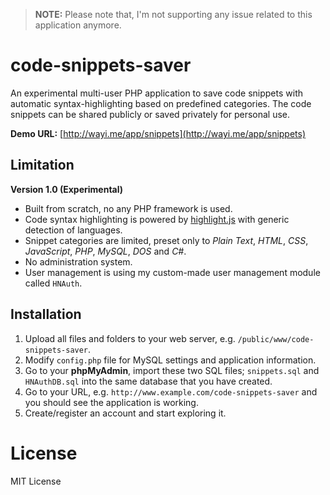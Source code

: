 > **NOTE:** Please note that, I'm not supporting any issue related to this application anymore.

# code-snippets-saver

An experimental multi-user PHP application to save code snippets with automatic syntax-highlighting based on predefined categories. The code snippets can be shared publicly or saved privately for personal use.

**Demo URL:** [http://wayi.me/app/snippets](http://wayi.me/app/snippets)

## Limitation

**Version 1.0 (Experimental)**

* Built from scratch, no any PHP framework is used.
* Code syntax highlighting is powered by [highlight.js](https://highlightjs.org/) with generic detection of languages.
* Snippet categories are limited, preset only to _Plain Text_, _HTML_, _CSS_, _JavaScript_, _PHP_, _MySQL_, _DOS_ and _C#_.
* No administration system.
* User management is using my custom-made user management module called `HNAuth`.

## Installation

1. Upload all files and folders to your web server, e.g. `/public/www/code-snippets-saver`.
2. Modify `config.php` file for MySQL settings and application information.
3. Go to your **phpMyAdmin**, import these two SQL files; `snippets.sql` and `HNAuthDB.sql` into the same database that you have created.
4. Go to your URL, e.g. `http://www.example.com/code-snippets-saver` and you should see the application is working.
5. Create/register an account and start exploring it.

# License

MIT License
